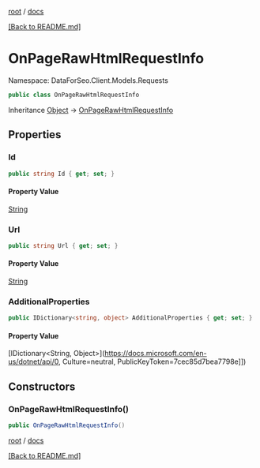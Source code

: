 [root](./../ "root") / [docs](./ "docs")

[[Back to README.md]](./../README.md "[Back to README.md]")

# OnPageRawHtmlRequestInfo

Namespace: DataForSeo.Client.Models.Requests

```csharp
public class OnPageRawHtmlRequestInfo
```

Inheritance [Object](https://docs.microsoft.com/en-us/dotnet/api/Object) → [OnPageRawHtmlRequestInfo](./OnPageRawHtmlRequestInfo.md)

## Properties

### **Id**

```csharp
public string Id { get; set; }
```

#### Property Value

[String](https://docs.microsoft.com/en-us/dotnet/api/String)<br>

### **Url**

```csharp
public string Url { get; set; }
```

#### Property Value

[String](https://docs.microsoft.com/en-us/dotnet/api/String)<br>

### **AdditionalProperties**

```csharp
public IDictionary<string, object> AdditionalProperties { get; set; }
```

#### Property Value

[IDictionary&lt;String, Object&gt;](https://docs.microsoft.com/en-us/dotnet/api/0, Culture=neutral, PublicKeyToken=7cec85d7bea7798e]])<br>

## Constructors

### **OnPageRawHtmlRequestInfo()**

```csharp
public OnPageRawHtmlRequestInfo()
```

[root](./../ "root") / [docs](./ "docs")

[[Back to README.md]](./../README.md "[Back to README.md]")